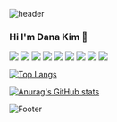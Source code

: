 ![header](https://capsule-render.vercel.app/api?type=waving&color=auto&height=100&section=header)

### Hi I'm Dana Kim 👋
<img src="https://img.shields.io/badge/HTML-E34F26?style=flat&logo=HTML5&logoColor=white"/>  <img src="https://img.shields.io/badge/CSS-1572B6?style=flat&logo=CSS3&logoColor=white"/>  <img src="https://img.shields.io/badge/JavaScript-F7DF1E?style=flat&logo=JavaScript&logoColor=white"/>
 <img src="https://img.shields.io/badge/Node.js-339933?style=flat&logo=Node.js&logoColor=white"/>  <img src="https://img.shields.io/badge/React-61DAFB?style=flat&logo=React&logoColor=white"/>  <img src="https://img.shields.io/badge/TypeScript-3178C6?style=flat&logo=TypeScript&logoColor=white"/>
 <img src="https://img.shields.io/badge/Axios-5A29E4?style=flat&logo=Axios&logoColor=white"/>  <img src="https://img.shields.io/badge/Sass-CC6699?style=flat&logo=Sass&logoColor=white"/> <img src="https://img.shields.io/badge/Python-3776AB?style=flat&logo=Python&logoColor=white"/> 


[![Top Langs](https://github-readme-stats.vercel.app/api/top-langs/?username=danakim530)](https://github.com/danakim530/github-readme-stats)

[![Anurag's GitHub stats](https://github-readme-stats.vercel.app/api?username=danakim530)](https://github.com/danakim530/github-readme-stats)

![Footer](https://capsule-render.vercel.app/api?type=waving&color=auto&height=200&section=footer)
<!--
**danakim530/danakim530** is a ✨ _special_ ✨ repository because its `README.md` (this file) appears on your GitHub profile.

Here are some ideas to get you started:

- 🔭 I’m currently working on ...
- 🌱 I’m currently learning ...
- 👯 I’m looking to collaborate on ...
- 🤔 I’m looking for help with ...
- 💬 Ask me about ...
- 📫 How to reach me: ...
- 😄 Pronouns: ...
- ⚡ Fun fact: ...
-->
